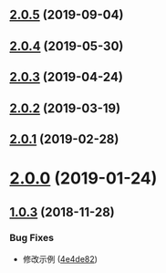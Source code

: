 <a name="2.0.5"></a>
## [2.0.5](https://github.com/tinper-bee/bee-timepicker/compare/v2.0.4...v2.0.5) (2019-09-04)



<a name="2.0.4"></a>
## [2.0.4](https://github.com/tinper-bee/bee-timepicker/compare/v2.0.3...v2.0.4) (2019-05-30)



<a name="2.0.3"></a>
## [2.0.3](https://github.com/tinper-bee/bee-timepicker/compare/v2.0.2...v2.0.3) (2019-04-24)



<a name="2.0.2"></a>
## [2.0.2](https://github.com/tinper-bee/bee-timepicker/compare/v2.0.1...v2.0.2) (2019-03-19)



<a name="2.0.1"></a>
## [2.0.1](https://github.com/tinper-bee/bee-timepicker/compare/v2.0.0...v2.0.1) (2019-02-28)



<a name="2.0.0"></a>
# [2.0.0](https://github.com/tinper-bee/bee-timepicker/compare/v1.0.3...v2.0.0) (2019-01-24)



<a name="1.0.3"></a>
## [1.0.3](https://github.com/tinper-bee/bee-timepicker/compare/4e4de82...v1.0.3) (2018-11-28)


### Bug Fixes

* 修改示例 ([4e4de82](https://github.com/tinper-bee/bee-timepicker/commit/4e4de82))



